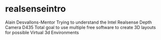 # realsenseintro
Alain Desvallons-Mentor
Trying to understand the Intel Realsense Depth Camera D435
Total goal to use multiple free software to create 3D layouts for possible Virtual 3d Environments
